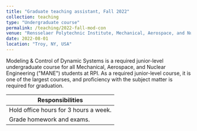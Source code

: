 ```yaml
---
title: "Graduate teaching assistant, Fall 2022"
collection: teaching
type: "Undergraduate course"
permalink: /teaching/2022-fall-mod-con
venue: "Rensselaer Polytechnic Institute, Mechanical, Aerospace, and Nuclear Engineering Department"
date: 2022-08-01
location: "Troy, NY, USA"
---
```


Modeling & Control of Dynamic Systems is a required junior-level undergraduate course for all Mechanical, Aerospace, and Nuclear Engineering ("MANE") students at RPI. As a required junior-level course, it is one of the largest courses, and proficiency with the subject matter is required for graduation.

|Responsibilities|
|----------------|
|Hold office hours for 3 hours a week.|
|Grade homework and exams.|
